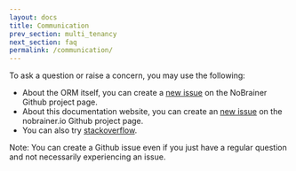 ```yaml
---
layout: docs
title: Communication
prev_section: multi_tenancy
next_section: faq
permalink: /communication/
---
```


To ask a question or raise a concern, you may use the following:

* About the ORM itself, you can create a
[new issue](https://github.com/nviennot/nobrainer/issues/new)
on the NoBrainer Github project page.
* About this documentation website, you can create an
[new issue](https://github.com/nviennot/nobrainer.io/issues/new)
on the nobrainer.io Github project page.
* You can also try [stackoverflow](http://stackoverflow.com/questions/tagged/nobrainer).

Note: You can create a Github issue even if you just have a regular question and
not necessarily experiencing an issue.
